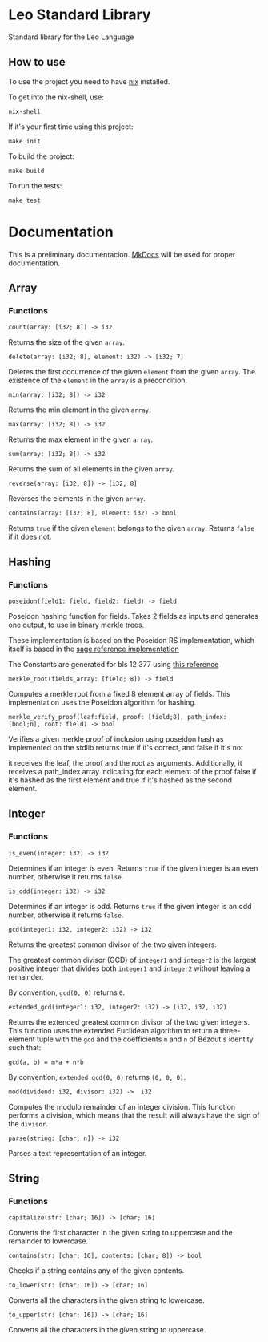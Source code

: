 # Leo Standard Library

Standard library for the Leo Language

## How to use

To use the project you need to have [nix](https://nix.dev/tutorials/install-nix) installed.

To get into the nix-shell, use:

`nix-shell`

If it's your first time using this project:

`make init`

To build the project:

`make build`

To run the tests:

`make test`

# Documentation

This is a preliminary documentacion. [MkDocs](https://www.mkdocs.org/) will be used for proper documentation.

## Array

### Functions

```
count(array: [i32; 8]) -> i32
```
Returns the size of the given `array`. 

```
delete(array: [i32; 8], element: i32) -> [i32; 7]
```
Deletes the first occurrence of the given `element` from the given `array`. The existence of the `element` in the `array` is a precondition. 

```
min(array: [i32; 8]) -> i32
```
Returns the min element in the given `array`.

```
max(array: [i32; 8]) -> i32
```
Returns the max element in the given `array`.

```
sum(array: [i32; 8]) -> i32
```
Returns the sum of all elements in the given `array`.

```
reverse(array: [i32; 8]) -> [i32; 8]
```
Reverses the elements in the given `array`.

```
contains(array: [i32; 8], element: i32) -> bool
```
Returns `true` if the given `element` belongs to the given `array`. Returns `false` if it does not.

## Hashing

### Functions
```
poseidon(field1: field, field2: field) -> field
```
Poseidon hashing function for fields.
Takes 2 fields as inputs and generates one output, to use in binary merkle trees.

These implementation is based on the Poseidon RS implementation, which itself is based in the 
[sage reference implementation](https://extgit.iaik.tugraz.at/krypto/hadeshash/-/blob/master/code/poseidonperm_x5_254_3.sage)
    
The Constants are generated for bls 12 377 using [this reference](https://extgit.iaik.tugraz.at/krypto/hadeshash/-/blob/master/code/generate_parameters_grain.sage)

```
merkle_root(fields_array: [field; 8]) -> field
```
Computes a merkle root from a fixed 8 element array of fields.
This implementation uses the Poseidon algorithm for hashing.

```
merkle_verify_proof(leaf:field, proof: [field;8], path_index: [bool;n], root: field) -> bool
```
Verifies a given merkle proof of inclusion using poseidon hash as implemented on the stdlib
returns true if it's correct, and false if it's not

it receives the leaf, the proof and the root as arguments. Additionally, it receives a path_index array indicating for each element of the proof false if it's hashed as the first element and true if it's hashed as the second element.

## Integer

### Functions

```
is_even(integer: i32) -> i32
```
Determines if an integer is even.
Returns `true` if the given integer is an even number, otherwise it returns `false`.

```
is_odd(integer: i32) -> i32
```
Determines if an integer is odd.
Returns `true` if the given integer is an odd number, otherwise it returns `false`.

```
gcd(integer1: i32, integer2: i32) -> i32
```
Returns the greatest common divisor of the two given integers.

The greatest common divisor (GCD) of `integer1` and `integer2` is the largest positive integer that divides both `integer1` and `integer2` without leaving a remainder.

By convention, `gcd(0, 0)` returns `0`.

```
extended_gcd(integer1: i32, integer2: i32) -> (i32, i32, i32)
```
Returns the extended greatest common divisor of the two given integers.
This function uses the extended Euclidean algorithm to return a three-element tuple with the `gcd` and the coefficients `m` and `n` of Bézout's identity such that:

`gcd(a, b) = m*a + n*b`

By convention, `extended_gcd(0, 0)` returns `(0, 0, 0)`.

```
mod(dividend: i32, divisor: i32) ->  i32
```
Computes the modulo remainder of an integer division.
This function performs a division, which means that the result will always have the sign of the `divisor`.

```
parse(string: [char; n]) -> i32
```
Parses a text representation of an integer.

## String

### Functions

```
capitalize(str: [char; 16]) -> [char; 16]
```
Converts the first character in the given string to uppercase and the remainder to lowercase.

```
contains(str: [char; 16], contents: [char; 8]) -> bool
```
Checks if a string contains any of the given contents.

```
to_lower(str: [char; 16]) -> [char; 16]
```
Converts all the characters in the given string to lowercase.

```
to_upper(str: [char; 16]) -> [char; 16]
```
Converts all the characters in the given string to uppercase.
